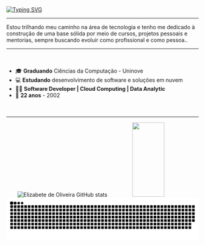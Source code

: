 <a href="https://git.io/typing-svg">
  <img src="https://readme-typing-svg.herokuapp.com/?color=FFFFFF&size=48&center=false&vCenter=true&width=1000&lines=Elizabete+de+Oliveira;+Welcome!+:%29" alt="Typing SVG">
</a>

-----------------------------------------------------------------------------------------------

<p align="left">
  Estou trilhando meu caminho na área de tecnologia e tenho me dedicado à construção de uma base sólida por meio de cursos, projetos pessoais e mentorias, sempre buscando evoluir como profissional e como pessoa.. <br>
</p>

-----------------------------------------------------------------------------------------------

<div style="text-align: left; padding: 20px 0;">
  <ul>
    <li>🎓 <strong>Graduando</strong> Ciências da Computação - Uninove</li>
    <li>💻 <strong>Estudando</strong> desenvolvimento de software e soluções em nuvem</li>
    <li>👩‍💻 <strong>Software Developer | Cloud Computing | Data Analytic</strong></li>
    <li>🎂 <strong>22 anos</strong> - 2002</li>
  </ul>
</div>

<hr>

<!-- GitHub Stats -->
<div align="center">  
  <img width="49%" height="195px" src="https://github-readme-stats.vercel.app/api?username=Elizabeel&show_icons=true&count_private=true&hide_border=true&title_color=8e44ad&icon_color=2ecc71&text_color=c9d1d9&bg_color=000000" alt="Elizabete de Oliveira GitHub stats" /> 
  <img width="41%" height="195px" src="https://github-readme-stats.vercel.app/api/top-langs/?username=Elizabeel&layout=compact&hide_border=true&title_color=8e44ad&text_color=2ecc71&bg_color=000000" />
</div>

<!-- Snake Animation -->
<picture align="center">
  <source media="(prefers-color-scheme: dark)" srcset="https://raw.githubusercontent.com/Elizabeel/Elizabeel/output/github-contribution-grid-snake-dark.svg">
  <source media="(prefers-color-scheme: light)" srcset="https://raw.githubusercontent.com/Elizabeel/Elizabeel/output/github-contribution-grid-snake-dark.svg">
  <img align="center" alt="github contribution grid snake animation" src="https://raw.githubusercontent.com/mari4souza/mari4souza/output/github-contribution-grid-snake.svg">
</picture>
